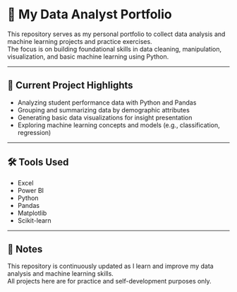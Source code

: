 # 📁 My Data Analyst Portfolio

This repository serves as my personal portfolio to collect data analysis and machine learning projects and practice exercises.  
The focus is on building foundational skills in data cleaning, manipulation, visualization, and basic machine learning using Python.

---

## 🧠 Current Project Highlights

- Analyzing student performance data with Python and Pandas  
- Grouping and summarizing data by demographic attributes  
- Generating basic data visualizations for insight presentation  
- Exploring machine learning concepts and models (e.g., classification, regression)

---

## 🛠 Tools Used

- Excel
- Power BI
- Python  
- Pandas  
- Matplotlib  
- Scikit-learn

---

## 📌 Notes

This repository is continuously updated as I learn and improve my data analysis and machine learning skills.  
All projects here are for practice and self-development purposes only.
